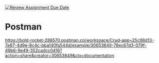 [![Review Assignment Due Date](https://classroom.github.com/assets/deadline-readme-button-24ddc0f5d75046c5622901739e7c5dd533143b0c8e959d652212380cedb1ea36.svg)](https://classroom.github.com/a/1KDsO66V)

# Postman
https://bold-rocket-288570.postman.co/workspace/Crud-app~25c98d13-7e87-4d9e-8c4c-bba140fa544d/example/30653849-78ec67d3-079f-49b6-9e49-352cadcc0416?action=share&creator=30653849&ctx=documentation
